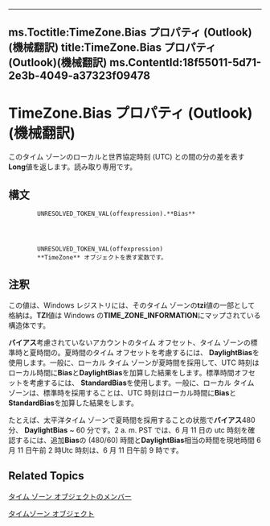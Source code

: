 

---
ms.Toctitle:TimeZone.Bias プロパティ (Outlook)(機械翻訳)
title:TimeZone.Bias プロパティ (Outlook)(機械翻訳)
ms.ContentId:18f55011-5d71-2e3b-4049-a37323f09478
---
# TimeZone.Bias プロパティ (Outlook)(機械翻訳)




このタイム ゾーンのローカルと世界協定時刻 (UTC) との間の分の差を表す**Long**値を返します。読み取り専用です。

## 構文

            UNRESOLVED_TOKEN_VAL(offexpression).**Bias**




            UNRESOLVED_TOKEN_VAL(offexpression)
            **TimeZone** オブジェクトを表す変数です。



## 注釈
この値は、Windows レジストリには、そのタイム ゾーンの**tzi**値の一部として格納は。**TZI**値は Windows の**TIME_ZONE_INFORMATION**にマップされている構造体です。



**バイアス**考慮されていないアカウントのタイム オフセット、タイム ゾーンの標準時と夏時間の。夏時間のタイム オフセットを考慮するには、 **DaylightBias**を使用します。一般に、ローカル タイム ゾーンが夏時間を採用して、UTC 時刻はローカル時間に**Bias**と**DaylightBias**を加算した結果をします。標準時間オフセットを考慮するには、 **StandardBias**を使用します。一般に、ローカル タイム ゾーンは、標準時を採用することは、UTC 時刻はローカル時間に**Bias**と**StandardBias**を加算した結果をします。



たとえば、太平洋タイム ゾーンで夏時間を採用することの状態で**バイアス**480 分、 **DaylightBias** ~ 60 分です。2 a. m. PST では、6 月 11 日の utc 時刻を確認するには、追加**Bias**の (480/60) 時間と**DaylightBias**相当の時間を現地時間 6 月 11 日午前 2 時Utc 時刻は、6 月 11 日午前 9 時です。



## Related Topics

[タイム ゾーン オブジェクトのメンバー](2d6dc563-52f4-5707-b84d-a9c897eb2cda.md)

[タイムゾーン オブジェクト](b27da70d-e545-cc13-9529-cfd327ab7a7c.md)




